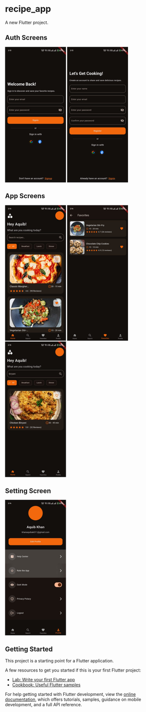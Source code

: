 # recipe_app

A new Flutter project.


## Auth Screens
<p>
  <img src="IMG-20250815-WA0011.jpg" alt="SignIn" width="200"/>
  <img src="IMG-20250815-WA0009.jpg" alt="SignUp" width="200"/>
</p>

## App Screens
<p>
  <img src="IMG-20250815-WA0010.jpg" alt="Home" width="200"/>
  <img src="IMG-20250815-WA0008.jpg" alt="Favorite" width="200"/>
  <img src="IMG-20250815-WA0003.jpg" alt="Search" width="200"/>
</p>

## Setting Screen
<p>
  <img src="IMG-20250815-WA0007.jpg" alt="Settings" width="200"/>
</p>

## Getting Started

This project is a starting point for a Flutter application.

A few resources to get you started if this is your first Flutter project:

- [Lab: Write your first Flutter app](https://docs.flutter.dev/get-started/codelab)
- [Cookbook: Useful Flutter samples](https://docs.flutter.dev/cookbook)

For help getting started with Flutter development, view the
[online documentation](https://docs.flutter.dev/), which offers tutorials,
samples, guidance on mobile development, and a full API reference.
